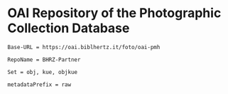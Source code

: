 # OAI Repository of the Photographic Collection Database
    
`Base-URL = https://oai.biblhertz.it/foto/oai-pmh`

`RepoName = BHRZ-Partner`

`Set = obj, kue, objkue`

`metadataPrefix = raw`
